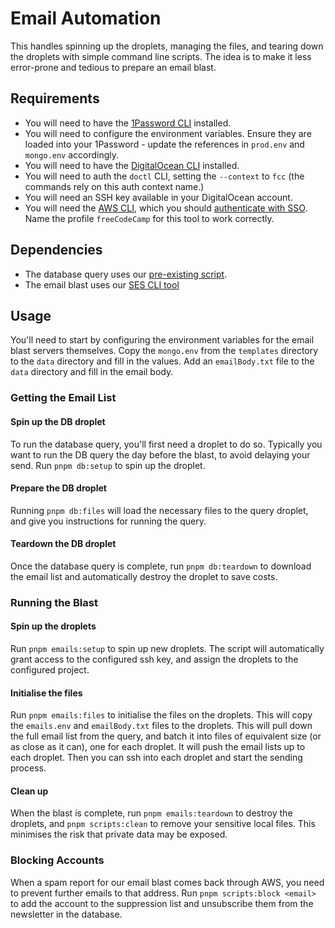 # Email Automation

This handles spinning up the droplets, managing the files, and tearing down the droplets with simple command line scripts. The idea is to make it less error-prone and tedious to prepare an email blast.

## Requirements

- You will need to have the [1Password CLI](https://developer.1password.com/docs/cli/get-started/) installed.
- You will need to configure the environment variables. Ensure they are loaded into your 1Password - update the references in `prod.env` and `mongo.env` accordingly.
- You will need to have the [DigitalOcean CLI](https://docs.digitalocean.com/reference/doctl/) installed.
- You will need to auth the `doctl` CLI, setting the `--context` to `fcc` (the commands rely on this auth context name.)
- You will need an SSH key available in your DigitalOcean account.
- You will need the [AWS CLI](https://docs.aws.amazon.com/cli/latest/userguide/getting-started-install.html), which you should [authenticate with SSO](https://docs.aws.amazon.com/cli/latest/userguide/cli-configure-sso.html#cli-configure-sso-configure). Name the profile `freeCodeCamp` for this tool to work correctly.

## Dependencies

- The database query uses our [pre-existing script](https://github.com/freeCodeCamp/scripts/blob/main/accounts/get-emails.js).
- The email blast uses our [SES CLI tool](https://github.com/freecodecamp/ses-email-blast)

## Usage

You'll need to start by configuring the environment variables for the email blast servers themselves. Copy the `mongo.env` from the `templates` directory to the `data` directory and fill in the values. Add an `emailBody.txt` file to the `data` directory and fill in the email body.

### Getting the Email List

#### Spin up the DB droplet

To run the database query, you'll first need a droplet to do so. Typically you want to run the DB query the day before the blast, to avoid delaying your send. Run `pnpm db:setup` to spin up the droplet.

#### Prepare the DB droplet

Running `pnpm db:files` will load the necessary files to the query droplet, and give you instructions for running the query.

#### Teardown the DB droplet

Once the database query is complete, run `pnpm db:teardown` to download the email list and automatically destroy the droplet to save costs.

### Running the Blast

#### Spin up the droplets

Run `pnpm emails:setup` to spin up new droplets. The script will automatically grant access to the configured ssh key, and assign the droplets to the configured project.

#### Initialise the files

Run `pnpm emails:files` to initialise the files on the droplets. This will copy the `emails.env` and `emailBody.txt` files to the droplets. This will pull down the full email list from the query, and batch it into files of equivalent size (or as close as it can), one for each droplet. It will push the email lists up to each droplet. Then you can ssh into each droplet and start the sending process.

#### Clean up

When the blast is complete, run `pnpm emails:teardown` to destroy the droplets, and `pnpm scripts:clean` to remove your sensitive local files. This minimises the risk that private data may be exposed.

### Blocking Accounts

When a spam report for our email blast comes back through AWS, you need to prevent further emails to that address. Run `pnpm scripts:block <email>` to add the account to the suppression list and unsubscribe them from the newsletter in the database.
